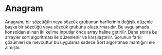 # Anagram
 Anagram, bir sözcüğün veya sözcük grubunun harflerinin değişik düzenle başka bir sözcüğü veya sözcük grubunu oluşturmasıdır.
 Bu uygulamada konsoldan alınan iki kelime inputlar önce array haline getirilir. Daha sonra bu arrayler sort algoritması ile düzenlenir ve karşılaştırılır.
 Sorunun farklı çözümleri de mevcuttur bu uygulama sadece Sort algoritması mantığını ele almıştır.

